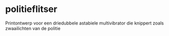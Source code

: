 # politieflitser
Printontwerp voor een driedubbele astabiele multivibrator die knippert zoals zwaailichten van de politie
